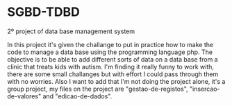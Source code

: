 # SGBD-TDBD
2º project of data base management system 

In this project it's given the challange to put in practice how to make the code to manage a data base using the programming language php.
The objective is to be able to add different sorts of data on a data base from a clinic that treats kids with autism.
I'm finding it really funny to work with, there are some small challanges but with effort I could pass through them with no worries.
Also I want to add that I'm not doing the project alone, it's a group project, my files on the project are "gestao-de-registos", "insercao-de-valores" and "edicao-de-dados".
